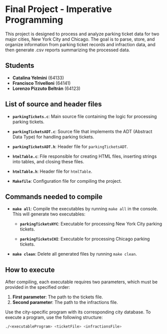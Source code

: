 # Final Project - Imperative Programming

This project is designed to process and analyze parking ticket data for two major cities, New York City and Chicago. The goal is to parse, store, and organize information from parking ticket records and infraction data, and then generate .csv reports summarizing the processed data.

## Students 
- **Catalina Yelmini** (64133)
- **Francisco Trivelloni** (64141)
- **Lorenzo Pizzuto Beltrán** (64123)

## List of source and header files

- **`parkingTickets.c`**: Main source file containing the logic for processing parking tickets.
  
- **`parkingTicketsADT.c`**: Source file that implements the ADT (Abstract Data Type) for handling parking tickets.
  
- **`parkingTicketsADT.h`**: Header file for `parkingTicketsADT`.
  
- **`htmlTable.c`**: File responsible for creating HTML files, inserting strings into tables, and closing these files.
  
- **`htmlTable.h`**: Header file for `htmlTable`.
  
- **`Makefile`**: Configuration file for compiling the project.

## Commands needed to compile

- **`make all`**: Compile the executables by running `make all` in the console. This will generate two executables:
  
  - **`parkingTicketsNYC`**: Executable for processing New York City parking tickets.
    
  - **`parkingTicketsCHI`**: Executable for processing Chicago parking tickets.

- **`make clean`**: Delete all generated files by running `make clean`.

## How to execute 

After compiling, each executable requires two parameters, which must be provided in the specified order:

1. **First parameter**: The path to the tickets file.
2. **Second parameter**: The path to the infractions file.

Use the city-specific program with its corresponding city database. To execute a program, use the following structure:

```bash
./<executableProgram> <ticketFile> <infractionsFile>


